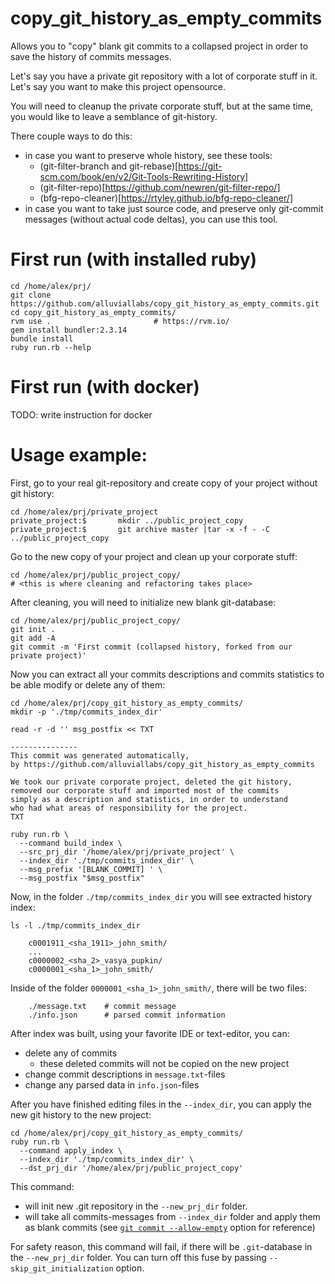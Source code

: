 # copy_git_history_as_empty_commits

Allows you to "copy" blank git commits to a collapsed project 
in order to save the history of commits messages.

Let's say you have a private git repository with a lot of corporate stuff in it. 
Let's say you want to make this project opensource.

You will need to cleanup the private corporate stuff, but at the same time, 
you would like to leave a semblance of git-history.

There couple ways to do this: 

* in case you want to preserve whole history, see these tools: 
  * (git-filter-branch and git-rebase)[https://git-scm.com/book/en/v2/Git-Tools-Rewriting-History]
  * (git-filter-repo)[https://github.com/newren/git-filter-repo/]
  * (bfg-repo-cleaner)[https://rtyley.github.io/bfg-repo-cleaner/]
* in case you want to take just source code, and preserve only git-commit messages (without actual code deltas),
  you can use this tool. 


# First run (with installed ruby)

    cd /home/alex/prj/
    git clone https://github.com/alluviallabs/copy_git_history_as_empty_commits.git
    cd copy_git_history_as_empty_commits/
    rvm use .                       # https://rvm.io/
    gem install bundler:2.3.14
    bundle install
    ruby run.rb --help

# First run (with docker)

TODO: write instruction for docker
   
 
# Usage example:
 
First, go to your real git-repository and create copy of your project without git history:   

    cd /home/alex/prj/private_project
    private_project:$       mkdir ../public_project_copy
    private_project:$       git archive master |tar -x -f - -C ../public_project_copy
   
    
Go to the new copy of your project and clean up your corporate stuff: 

    cd /home/alex/prj/public_project_copy/
    # <this is where cleaning and refactoring takes place>

After cleaning, you will need to initialize new blank git-database:
    
    cd /home/alex/prj/public_project_copy/    
    git init . 
    git add -A
    git commit -m 'First commit (collapsed history, forked from our private project)'

Now you can extract all your commits descriptions and commits statistics to be able modify or delete any of them:

    cd /home/alex/prj/copy_git_history_as_empty_commits/
    mkdir -p './tmp/commits_index_dir'
    
    read -r -d '' msg_postfix << TXT
    
    ---------------
    This commit was generated automatically,  
    by https://github.com/alluviallabs/copy_git_history_as_empty_commits
    
    We took our private corporate project, deleted the git history,
    removed our corporate stuff and imported most of the commits 
    simply as a description and statistics, in order to understand 
    who had what areas of responsibility for the project.  
    TXT
    
    ruby run.rb \ 
      --command build_index \
      --src_prj_dir '/home/alex/prj/private_project' \
      --index_dir './tmp/commits_index_dir' \
      --msg_prefix '[BLANK_COMMIT] ' \
      --msg_postfix "$msg_postfix"
      
Now, in the folder `./tmp/commits_index_dir` you will see extracted history index:

    ls -l ./tmp/commits_index_dir
      
        c0001911_<sha_1911>_john_smith/
        ...
        c0000002_<sha_2>_vasya_pupkin/
        c0000001_<sha_1>_john_smith/  

Inside of the folder `0000001_<sha_1>_john_smith/`, there will be two files:        
        
        ./message.txt    # commit message
        ./info.json      # parsed commit information
        
After index was built, using your favorite IDE or text-editor, you can: 

* delete any of commits
  * these deleted commits will not be copied on the new project
* change commit descriptions in `message.txt`-files
* change any parsed data in `info.json`-files  


After you have finished editing files in the `--index_dir`, 
you can apply the new git history to the new project:
 
    cd /home/alex/prj/copy_git_history_as_empty_commits/
    ruby run.rb \ 
      --command apply_index \
      --index_dir './tmp/commits_index_dir' \
      --dst_prj_dir '/home/alex/prj/public_project_copy'
     
This command: 
 
* will init new .git repository in the `--new_prj_dir` folder.
* will take all commits-messages from  `--index_dir` folder 
  and apply them as blank commits (see [`git commit --allow-empty`][git_commit_allow_empty] option for reference) 

[git_commit_allow_empty]: https://git-scm.com/docs/git-commit#Documentation/git-commit.txt---allow-empty

For safety reason, this command will fail, if there will be `.git`-database 
in the `--new_prj_dir` folder.  You can turn off this fuse 
by passing `--skip_git_initialization` option.   

